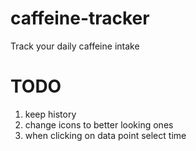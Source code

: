 # caffeine-tracker
Track your daily caffeine intake

TODO
=====

1. keep history
2. change icons to better looking ones
3. when clicking on data point select time
